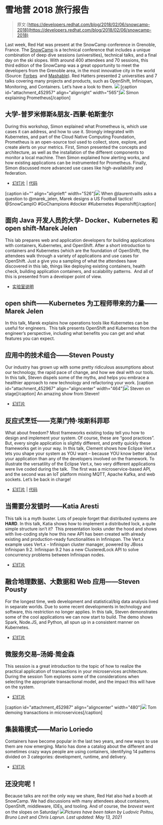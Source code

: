 # 雪地营 2018 旅行报告

> 原文:[https://developers.redhat.com/blog/2018/02/06/snowcamp-2018](https://developers.redhat.com/blog/2018/02/06/snowcamp-2018)

Last week, Red Hat was present at the SnowCamp conference in Grenoble, France. The [SnowCamp](http://snowcamp.io/en/) is a technical conference that includes a unique combination of deep dive sessions (universities), technical talks, and a final day on the ski slopes. With around 400 attendees and 70 sessions, this third edition of the SnowCamp was a great opportunity to meet the developers from the Grenoble area, in the most innovative city in the world (Source: [Forbes](http://digital-grenoble.com/2014/03/forbes-positionne-grenoble-5e-ville-innovante-au-monde)  and [Mashable](http://mashable.com/2013/11/09/grenoble-tech/)). Red Hatters presented 2 universities and 7 talks covering many projects and products, such as OpenShift, Infinispan, Monitoring, and Containers. Let’s have a look to them. ![](../Images/ac5c6e099d5f76e43273fadd91e1b46f.png) [caption id="attachment_452957" align="alignright" width="565"]![](../Images/fd2c7599d67b4aa15bfee07981f6ce27.png) Simon explaining Prometheus[/caption]

## 大学-普罗米修斯&朋友-西蒙·帕斯奎尔

During this workshop, Simon explained what Prometheus is, which use cases it can address, and how to use it. Strongly integrated with Kubernetes, and part of the Cloud Native Computing Foundation, Prometheus is an open-source tool used to collect, store, explore, and create alerts on your metrics. First, Simon presented the concepts and architecture, as well as the installation of the different components to monitor a local machine. Then Simon explained how alerting works, and how existing applications can be instrumented for Prometheus. Finally, Simon discussed more advanced use cases like high-availability and federation.

*   [幻灯片](https://drive.google.com/open?id=1zb0XrhvAK5PAYjhUtvarjGsGX8XbMaZ0) | [代码](https://github.com/simonpasquier/prometheus_workshop)

[caption id="" align="alignleft" width="526"]![](../Images/de1c4f9086b3825d4209decdc57dbdb5.png) When @laurentvaills asks a question to @marek_jelen, Marek designs a US Football tactics! @SnowCampIO #GoChampions #docker #Kubernetes #openshift[/caption]

## 面向 Java 开发人员的大学- Docker、Kubernetes 和 open shift-Marek Jelen

This lab prepares web and application developers for building applications with containers, Kubernetes, and OpenShift. After a short introduction to containers and Kubernetes (which are the foundation of OpenShift), the attendees walk through a variety of applications and use cases for OpenShift. Just a give you a sampling of what the attendees have discovered in this lab, things like deploying existing containers, health check, building application containers, and scalability patterns.  And all of this is presented from a developer point of view.

*   [实验室说明](https://gist.github.com/marekjelen/3c50f92579c0ad77ef24957f1b5b3861)

## open shift——Kubernetes 为工程师带来的力量——Marek Jelen

In this talk, Marek explains how operations tools like Kubernetes can be useful for engineers.  This talk presents OpenShift and Kubernetes from the engineer’s perspective, including what benefits you can get and what features you can expect.

## 应用中的技术组合——Steven Pousty

Our industry has grown up with some pretty ridiculous assumptions about our technology, the rapid pace of change, and how we deal with our tools. In this talk, Steven dispels some of the myths, and helps you embrace a healthier approach to new technology and refactoring your work. [caption id="attachment_452967" align="aligncenter" width="464"]![](../Images/35057234974ad55471dc7e49ee8e62f9.png) Steven on stage[/caption] An amazing show from Steven!

*   [幻灯片](http://bit.ly/doremodel)

## 反应式烹饪——克莱门特·埃斯科菲耶

What about freedom? Most frameworks existing today tell you how to design and implement your system. Of course, these are “good practices”. But, every single application is slightly different, and pretty quickly these frameworks get in your way. In this talk, Clement shows how Eclipse Vert.x lets you shape your system as YOU want – because YOU know better about your application than any of the developers involved on the framework. To illustrate the versatility of the Eclipse Vert.x, two very different applications were live coded during the talk.  The first was a microservice-based API, and the second was an IoT platform mixing MQTT, Apache Kafka, and web sockets. Let’s be back in charge!

*   [幻灯片](https://docs.google.com/presentation/d/1GxDSh5pVm3wiHHi5C48cSj6PpGDt1Y9wYsHfgsNSAps/edit?usp=sharing) | [代码](https://github.com/cescoffier/various-vertx-demos)

## 当需要分发锁时——Katia Aresti

This talk is a myth buster. Lots of people forget that distributed systems are **HARD**. In this talk, Katia shows how to implement a distributed lock, a quite simple structure isn’t it?  This presentation looks under the hood and shows with live-coding style how this new API has been created with already existing and production-ready functionalities in Infinispan. The Vert.x example uses Vert.x - Infinispan cluster manager, powered by JBoss Infinispan 9.2\. Infinispan 9.2 has a new ClusteredLock API to solve concurrency problems between Infinispan nodes.

*   [幻灯片](https://speakerdeck.com/karesti/creating-and-using-a-distributed-lock)

## 融合地理数据、大数据和 Web 应用——Steven Pousty

For the longest time, web development and statistical/big data analysis lived in separate worlds. Due to some recent developments in technology and software, this restriction no longer applies. In this talk, Steven demonstrates some of the cool applications we can now start to build. The demo shows Spark, Node.JS, and Python, all spun up in a consistent manner on Kubernetes.

*   [幻灯片](http://bit.ly/convergedata)

## 微服务交易–汤姆·简金森

This session is a great introduction to the topic of how to realize the practical application of transactions in your microservices architecture. During the session Tom explores some of the considerations when selecting the appropriate transactional model, and the impact this will have on the system.

*   [幻灯片](https://github.com/jbosstm/conferences/blob/master/201801-transactions-microservices/presentation/Transactions%20for%20Microservices%20January%202018.pdf)

[caption id="attachment_452987" align="aligncenter" width="480"]![](../Images/ce079a1fa0e9c7bbfc322892c5c813e4.png) Tom demoing transactions in microservices[/caption]

## 集装箱模式——Mario Loriedo

Containers have become popular in the last two years, and new ways to use them are now emerging. Mario has done a catalog about the different and sometimes crazy ways people are using containers, identifying 14 patterns divided on 3 categories: development, runtime, and delivery.

*   [幻灯片](https://l0rd.github.io/containerspatterns)

## 还没完呢！

Because talks are not the only way we share, Red Hat also had a booth at SnowCamp. We had discussions with many attendees about containers, OpenShift, middleware, IDEs, and tooling. And of course, the *bravest* went on the slopes on Saturday! ![](../Images/3f45bc6392d1d425cb59eb0381f84cb5.png)*Pictures have been taken by Ludovic Poitou, Bruno Lavit* and *Chris Laprun.* *Last updated: May 13, 2021*